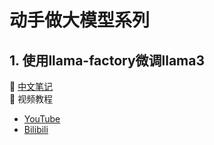 # 动手做大模型系列

## 1. 使用llama-factory微调llama3
📒 [中文笔记](llama-factory/README.md)    
🎥 视频教程
- [YouTube](https://youtu.be/Hpc4QQQuLWM)
- [Bilibili](https://www.bilibili.com/video/BV1uw4m1S7Cd/?vd_source=2acabf9b10c0b70274da02f31cf31368)
